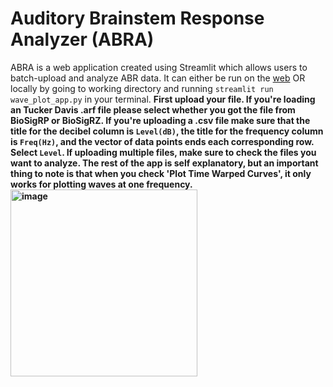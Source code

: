 # Auditory Brainstem Response Analyzer (ABRA)
ABRA is a web application created using Streamlit which allows users to batch-upload and analyze ABR data.
It can either be run on the [web](ucsdabranalysis.streamlit.app)
OR
locally by going to working directory and running `streamlit run wave_plot_app.py` in your terminal.
<b>
First upload your file. If you're loading an Tucker Davis .arf file please select whether you got the file from BioSigRP or BioSigRZ. If you're uploading a .csv file make sure that the title for the decibel column is `Level(dB)`, the title for the frequency column is `Freq(Hz)`, and the vector of data points ends each corresponding row. Select `Level`. If uploading multiple files, make sure to check the files you want to analyze. The rest of the app is self explanatory, but an important thing to note is that when you check 'Plot Time Warped Curves', it only works for plotting waves at one frequency.
<img width="299" alt="image" src="https://github.com/abhierra2/ucsdpracticum/assets/138847449/5cc19a02-4651-4d92-a723-9a83021035d0">
